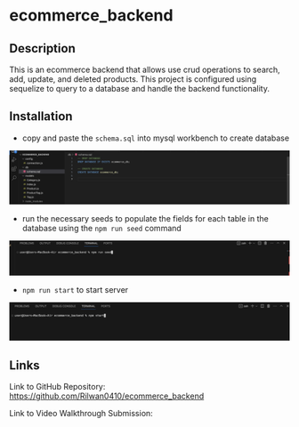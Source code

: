 # ecommerce_backend

## Description
This is an ecommerce backend that allows use crud operations to search, add, update, and deleted products. This project is configured using sequelize to query to a database and handle the backend functionality.

## Installation

- copy and paste the ```schema.sql``` into mysql workbench to create database

![alt text](/assets/img/schemaInstallation.png)  

- run the necessary seeds to populate the fields for each table in the database using the  ```npm run seed``` command

![alt text](/assets/img/npmRunSeedInstallation.png)  

- ```npm run start``` to start server

![alt text](/assets/img/npmStartInstallation.png)  

## Links
Link to GitHub Repository: https://github.com/Rilwan0410/ecommerce_backend   

Link to Video Walkthrough Submission: 
